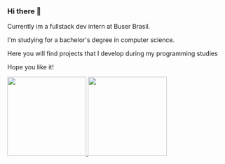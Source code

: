 ### Hi there 👋

Currently im a fullstack dev intern at Buser Brasil.

I'm studying for a bachelor's degree in computer science.

Here you will find projects that I develop during my programming studies

Hope you like it!


<div>
<a href="https://github.com/Rdemora2">
<img height="180em" src="https://github-readme-stats.vercel.app/api/top-langs/?username=seu-usuário-aqui&layout=compact&langs_count=7&theme=dracula"/>
<img height="180em" src="https://github-readme-stats.vercel.app/api?username=seu-usuário-aqui&show_icons=true&theme=dracula&include_all_commits=true&count_private=true"/>
</div>
